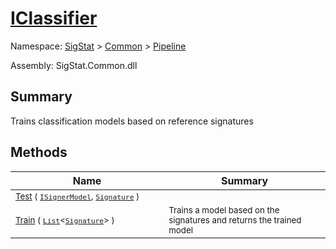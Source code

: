 # [IClassifier](./IClassifier.md)

Namespace: [SigStat](../../) > [Common](./../README.md) > [Pipeline](./README.md)

Assembly: SigStat.Common.dll

## Summary
Trains classification models based on reference signatures

## Methods

| Name<div><a href="#"><img width=400></a></div> | Summary<div><a href="#"><img width=475></a></div> | 
| --- | --- | 
| <sub>[Test](./Methods/IClassifier--Test.md) ( [`ISignerModel`](./ISignerModel.md), [`Signature`](./../Signature.md) )</sub> | <sub></sub> | 
| <sub>[Train](./Methods/IClassifier--Train.md) ( [`List`](https://docs.microsoft.com/en-us/dotnet/api/System.Collections.Generic.List-1)\<[`Signature`](./../Signature.md)> )</sub> | <sub>Trains a model based on the signatures and returns the trained model</sub> | 


